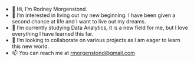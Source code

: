 - 👋 Hi, I’m Rodney Morgenstond.
- 👀 I’m interested in living out my new beginning. I have been given a second chance at life and I want to live out my dreams.
- 🌱 I’m currently studying Data Analytics, it is a new field for me, but I love everything I have learned this far.
- 💞️ I’m looking to collaborate on various projects as I am eager to learn this new world.
- 📫 You can reach me at rmorgenstond@gmail.com
  

<!---
rmorgenstond/rmorgenstond is a ✨ special ✨ repository because its `README.md` (this file) appears on your GitHub profile.
You can click the Preview link to take a look at your changes.
--->
